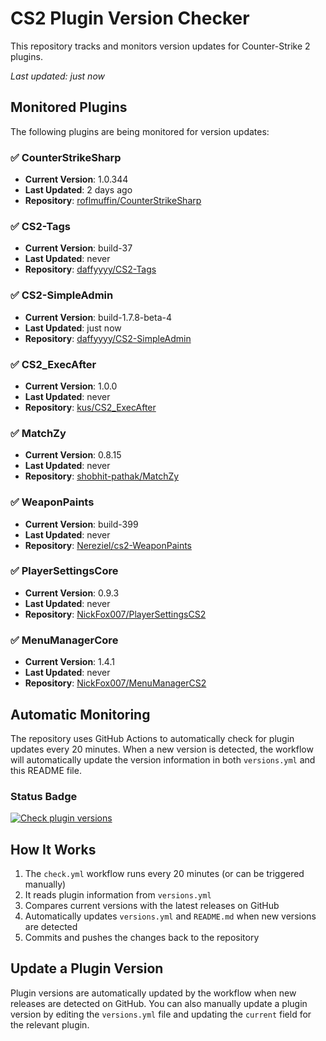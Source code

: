 # CS2 Plugin Version Checker

This repository tracks and monitors version updates for Counter-Strike 2 plugins.

_Last updated: just now_

## Monitored Plugins

The following plugins are being monitored for version updates:

### ✅ CounterStrikeSharp
- **Current Version**: 1.0.344
- **Last Updated**: 2 days ago
- **Repository**: [roflmuffin/CounterStrikeSharp](https://github.com/roflmuffin/CounterStrikeSharp)

### ✅ CS2-Tags
- **Current Version**: build-37
- **Last Updated**: never
- **Repository**: [daffyyyy/CS2-Tags](https://github.com/daffyyyy/CS2-Tags)

### ✅ CS2-SimpleAdmin
- **Current Version**: build-1.7.8-beta-4
- **Last Updated**: just now
- **Repository**: [daffyyyy/CS2-SimpleAdmin](https://github.com/daffyyyy/CS2-SimpleAdmin)

### ✅ CS2_ExecAfter
- **Current Version**: 1.0.0
- **Last Updated**: never
- **Repository**: [kus/CS2_ExecAfter](https://github.com/kus/CS2_ExecAfter)

### ✅ MatchZy
- **Current Version**: 0.8.15
- **Last Updated**: never
- **Repository**: [shobhit-pathak/MatchZy](https://github.com/shobhit-pathak/MatchZy)

### ✅ WeaponPaints
- **Current Version**: build-399
- **Last Updated**: never
- **Repository**: [Nereziel/cs2-WeaponPaints](https://github.com/Nereziel/cs2-WeaponPaints)

### ✅ PlayerSettingsCore
- **Current Version**: 0.9.3
- **Last Updated**: never
- **Repository**: [NickFox007/PlayerSettingsCS2](https://github.com/NickFox007/PlayerSettingsCS2)

### ✅ MenuManagerCore
- **Current Version**: 1.4.1
- **Last Updated**: never
- **Repository**: [NickFox007/MenuManagerCS2](https://github.com/NickFox007/MenuManagerCS2)

## Automatic Monitoring

The repository uses GitHub Actions to automatically check for plugin updates every 20 minutes. When a new version is detected, the workflow will automatically update the version information in both `versions.yml` and this README file.

### Status Badge

[![Check plugin versions](https://github.com/Bat-Ireedui/cs2-plugin-check-by-dizu/actions/workflows/check.yml/badge.svg)](https://github.com/Bat-Ireedui/cs2-plugin-check-by-dizu/actions/workflows/check.yml)

## How It Works

1. The `check.yml` workflow runs every 20 minutes (or can be triggered manually)
2. It reads plugin information from `versions.yml`
3. Compares current versions with the latest releases on GitHub
4. Automatically updates `versions.yml` and `README.md` when new versions are detected
5. Commits and pushes the changes back to the repository

## Update a Plugin Version

Plugin versions are automatically updated by the workflow when new releases are detected on GitHub. You can also manually update a plugin version by editing the `versions.yml` file and updating the `current` field for the relevant plugin.
